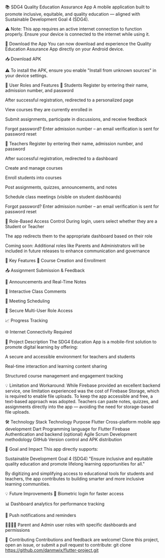 📚 SDG4 Quality Education Assurance App
A mobile application built to promote inclusive, equitable, and quality education — aligned with Sustainable Development Goal 4 (SDG4).

⚠️ Note: This app requires an active internet connection to function properly. Ensure your device is connected to the internet while using it.

🔗 Download the App
You can now download and experience the Quality Education Assurance App directly on your Android device.

📥 Download APK


⚠️ To install the APK, ensure you enable "Install from unknown sources" in your device settings.

👥 User Roles and Features
🔸 Students
Register by entering their name, admission number, and password

After successful registration, redirected to a personalized page

View courses they are currently enrolled in

Submit assignments, participate in discussions, and receive feedback

Forgot password? Enter admission number – an email verification is sent for password reset

🔹 Teachers
Register by entering their name, admission number, and password

After successful registration, redirected to a dashboard

Create and manage courses

Enroll students into courses

Post assignments, quizzes, announcements, and notes

Schedule class meetings (visible on student dashboards)

Forgot password? Enter admission number – an email verification is sent for password reset

🔐 Role-Based Access Control
During login, users select whether they are a Student or Teacher

The app redirects them to the appropriate dashboard based on their role

Coming soon: Additional roles like Parents and Administrators will be included in future releases to enhance communication and governance

🧩 Key Features
📝 Course Creation and Enrollment

📤 Assignment Submission & Feedback

📣 Announcements and Real-Time Notes

💬 Interactive Class Comments

📅 Meeting Scheduling

🔐 Secure Multi-User Role Access

📈 Progress Tracking

🌐 Internet Connectivity Required

📖 Project Description
The SDG4 Education App is a mobile-first solution to promote digital learning by offering:

A secure and accessible environment for teachers and students

Real-time interaction and learning content sharing

Structured course management and engagement tracking

💡 Limitation and Workaround:
While Firebase provided an excellent backend service, one limitation experienced was the cost of Firebase Storage, which is required to enable file uploads. To keep the app accessible and free, a text-based approach was adopted.
Teachers can paste notes, quizzes, and assignments directly into the app — avoiding the need for storage-based file uploads.

🛠️ Technology Stack
Technology	Purpose
Flutter	Cross-platform mobile app development
Dart	Programming language for Flutter
Firebase	Authentication and backend (optional)
Agile Scrum	Development methodology
GitHub	Version control and APK distribution

🎯 Goal and Impact
This app directly supports:

Sustainable Development Goal 4 (SDG4)
"Ensure inclusive and equitable quality education and promote lifelong learning opportunities for all."

By digitizing and simplifying access to educational tools for students and teachers, the app contributes to building smarter and more inclusive learning communities.

💡 Future Improvements
🔐 Biometric login for faster access

📊 Dashboard analytics for performance tracking

📨 Push notifications and reminders

👨‍👩‍👧‍👦 Parent and Admin user roles with specific dashboards and permissions

🙌 Contributing
Contributions and feedback are welcome!
Clone this project, open an issue, or submit a pull request to contribute:
git clone https://github.com/danmwix/flutter-project.git
